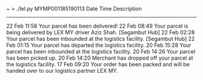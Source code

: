 ~ > ./lel.py MYMP001185190113
Date    Time    Description
------  ------  -----------------------------------------------------------------------------------
22 Feb  11:58   Your parcel has been delivered!
22 Feb  08:49   Your parcel is being delivered by LEX MY driver Aziz Shah. [Segambut Hub]
22 Feb  02:28   Your parcel has been inbounded at the logistics facility. [Segambut Hub]
22 Feb  01:15   Your parcel has departed the logistics facility.
20 Feb  15:28   Your parcel has been inbounded at the logistics facility.
20 Feb  14:26   Your parcel has been picked up.
20 Feb  14:20   Merchant has dropped off your parcel at the logistics facility.
17 Feb  09:20   Your order has been packed and will be handed over to our logistics partner LEX MY.
